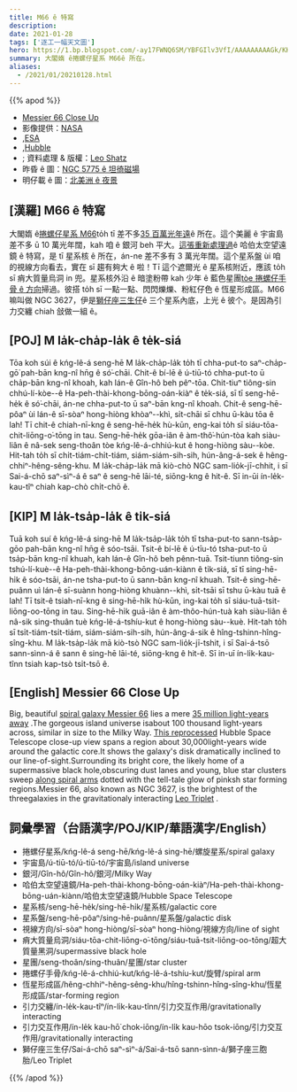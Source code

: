 ```yaml
---
title: M66 ê 特寫
description:
date: 2021-01-28
tags: ['逐工一幅天文圖']
hero: https://1.bp.blogspot.com/-ay17FWNQ6SM/YBFGIlv3VfI/AAAAAAAAAGk/KK-luc4649UlcQGyUmAe6N_MtRCLWP8yQCLcBGAsYHQ/s1024/M66_Hubble_LeoShatz_Crop1024.jpeg
summary: 大閣媠 ê捲螺仔星系 M66ê 所在。
aliases:
  - /2021/01/20210128.html
---
```


{{% apod %}}

- [Messier 66 Close Up](https://apod.nasa.gov/apod/ap210128.html)
- 影像提供：[NASA](http://www.nasa.gov/)
- ,[ESA](http://www.esa.int/)
- ,[Hubble](https://www.nasa.gov/mission_pages/hubble/story/index.html)
- ; 資料處理 & 版權：[Leo Shatz](https://www.astrobin.com/users/spinlock/)
- 昨昏 ê 圖：[NGC 5775 ê 坦徛磁場](https://apod-taigi.blogspot.com/2021/01/20210127.html)
- 明仔載 ê 圖：[北美洲 ê 夜景](https://apod-taigi.blogspot.com/2021/01/20210129.html)

## [漢羅] M66 ê 特寫

大閣媠 ê[捲螺仔星系 M66](https://www.nasa.gov/feature/goddard/2017/messier-66)to̍h tī 差不多[35 百萬光年遠](https://esahubble.org/images/heic1006a/)ê 所在。這个美麗 ê 宇宙島差不多 ū 10 萬光年闊，kah 咱 ê 銀河 beh 平大。[這張重新處理過](https://www.astrobin.com/qzaary/B/?nc=user)ê 哈伯太空望遠鏡 ê 特寫，是 tī 星系核 ê 所在，án-ne 差不多有 3 萬光年闊。這个星系盤 ùi 咱的視線方向看去，實在 sī 趨有夠大 ê 啦！Tī 這个遮爾光 ê 星系核附近，應該 to̍h sī 痟大質量烏洞 in 兜。星系核外沿 ê 暗塗粉帶 kah 少年 ê 藍色星團[tòe 捲螺仔手骨 ê 方向](https://apod.nasa.gov/apod/ap100413.html)掃過。彼搭 to̍h sī 一點一點、閃閃爍爍、粉紅仔色 ê 恆星形成區。M66 嘛叫做 NGC 3627，伊是[獅仔座三生仔](https://apod.nasa.gov/apod/ap190418.html)ê 三个星系內底，上光 ê 彼个。是因為引力交纏 chiah 敆做一組 ê。

## [POJ] M la̍k-cha̍p-la̍k ê te̍k-siá

Tōa koh súi ê kńg-lê-á seng-hē M la̍k-cha̍p-la̍k to̍h tī chha-put-to saⁿ-cha̍p-gō͘ pah-bān kng-nî hn̄g ê só͘-chāi. Chit-ê bí-lē ê ú-tiū-tó chha-put-to ū cha̍p-bān kng-nî khoah, kah lán-ê Gîn-hô beh pêⁿ-tōa. Chit-tiuⁿ tiông-sin chhú-lí-kòe--ê Ha-peh-thài-khong-bōng-oán-kiàⁿ ê te̍k-siá, sī tī seng-hē-he̍k ê só͘-chāi, án-ne chha-put-to ū saⁿ-bān kng-nî khoah. Chit-ê seng-hē-pôaⁿ ùi lán-ê sī-sòaⁿ hong-hiòng khòaⁿ--khì, si̍t-chāi sī chhu ū-kàu tōa ê lah! Tī chit-ê chiah-nī-kng ê seng-hē-he̍k hù-kūn, eng-kai to̍h sī siáu-tōa-chit-liōng-o͘-tōng in tau. Seng-hē-he̍k gōa-iân ê àm-thô͘-hún-tòa kah siàu-liân ê nâ-sek seng-thoân tòe kńg-lê-á-chhiú-kut ê hong-hiòng sàu--kòe. Hit-tah to̍h sī chi̍t-tiám-chi̍t-tiám, siám-siám-sih-sih, hún-âng-á-sek ê hêng-chhiⁿ-hêng-sêng-khu. M la̍k-cha̍p-la̍k mā kiò-chò NGC sam-lio̍k-jī-chhit, i sī Sai-á-chō saⁿ-sìⁿ-á ê saⁿ ê seng-hē lāi-té, siōng-kng ê hit-ê. Sī in-ūi ín-le̍k-kau-tîⁿ chiah kap-chò chi̍t-chō ê.

## [KIP] M la̍k-tsa̍p-la̍k ê ti̍k-siá

Tuā koh suí ê kńg-lê-á sing-hē M la̍k-tsa̍p-la̍k to̍h tī tsha-put-to sann-tsa̍p-gōo pah-bān kng-nî hn̄g ê sóo-tsāi. Tsit-ê bí-lē ê ú-tīu-tó tsha-put-to ū tsa̍p-bān kng-nî khuah, kah lán-ê Gîn-hô beh pênn-tuā. Tsit-tiunn tiông-sin tshú-lí-kuè--ê Ha-peh-thài-khong-bōng-uán-kiànn ê ti̍k-siá, sī tī sing-hē-hi̍k ê sóo-tsāi, án-ne tsha-put-to ū sann-bān kng-nî khuah. Tsit-ê sing-hē-puânn uì lán-ê sī-suànn hong-hiòng khuànn--khì, si̍t-tsāi sī tshu ū-kàu tuā ê lah! Tī tsit-ê tsiah-nī-kng ê sing-hē-hi̍k hù-kūn, ing-kai to̍h sī siáu-tuā-tsit-liōng-oo-tōng in tau. Sing-hē-hi̍k guā-iân ê àm-thôo-hún-tuà kah siàu-liân ê nâ-sik sing-thuân tuè kńg-lê-á-tshíu-kut ê hong-hiòng sàu--kuè. Hit-tah to̍h sī tsi̍t-tiám-tsi̍t-tiám, siám-siám-sih-sih, hún-âng-á-sik ê hîng-tshinn-hîng-sîng-khu. M la̍k-tsa̍p-la̍k mā kiò-tsò NGC sam-lio̍k-jī-tshit, i sī Sai-á-tsō sann-sìnn-á ê sann ê sing-hē lāi-té, siōng-kng ê hit-ê. Sī in-uī ín-li̍k-kau-tînn tsiah kap-tsò tsi̍t-tsō ê.

## [English] Messier 66 Close Up 

Big, beautiful [spiral galaxy Messier 66](https://www.nasa.gov/feature/goddard/2017/messier-66/) lies a mere [35 million light-years away](https://esahubble.org/images/heic1006a/) .The gorgeous island universe isabout 100 thousand light-years across, similar in size to the Milky Way. [This reprocessed](https://www.astrobin.com/qzaary/B/?nc=user) Hubble Space Telescope close-up view spans a region about 30,000light-years wide around the galactic core.It shows the galaxy's disk dramatically inclined to our line-of-sight.Surrounding its bright core, the likely home of a supermassive black hole,obscuring dust lanes and young, blue star clusters sweep [along spiral arms](https://apod.nasa.gov/apod/ap100413.html) dotted with the tell-tale glow of pinksh star forming regions.Messier 66, also known as NGC 3627, is the brightest of the threegalaxies in the gravitationaly interacting [Leo Triplet](https://apod.nasa.gov/apod/ap190418.html) .

## 詞彙學習（台語漢字/POJ/KIP/華語漢字/English）

- 捲螺仔星系/kńg-lê-á seng-hē/kńg-lê-á sing-hē/螺旋星系/spiral galaxy
- 宇宙島/ú-tiū-tó/ú-tiū-tó/宇宙島/island universe
- 銀河/Gîn-hô/Gîn-hô/銀河/Milky Way
- 哈伯太空望遠鏡/Ha-peh-thài-khong-bōng-oán-kiàⁿ/Ha-peh-thài-khong-bōng-uán-kiànn/哈伯太空望遠鏡/Hubble Space Telescope
- 星系核/seng-hē-he̍k/sing-hē-hi̍k/星系核/galactic core
- 星系盤/seng-hē-pôaⁿ/sing-hē-puânn/星系盤/galactic disk
- 視線方向/sī-sòaⁿ hong-hiòng/sī-sòaⁿ hong-hiòng/視線方向/line of sight
- 痟大質量烏洞/siáu-tōa-chit-liōng-o͘-tōng/siáu-tuā-tsit-liōng-oo-tōng/超大質量黑洞/supermassive black hole
- 星團/seng-thoân/sing-thuân/星團/star cluster
- 捲螺仔手骨/kńg-lê-á-chhiú-kut/kńg-lê-á-tshíu-kut/旋臂/spiral arm
- 恆星形成區/hêng-chhiⁿ-hêng-sêng-khu/hîng-tshinn-hîng-sîng-khu/恆星形成區/star-forming region
- 引力交纏/ín-le̍k-kau-tîⁿ/ín-li̍k-kau-tînn/引力交互作用/gravitationally interacting
- 引力交互作用/ín-le̍k kau-hō͘ chok-iōng/ín-li̍k kau-hōo tsok-iōng/引力交互作用/gravitationally interacting
- 獅仔座三生仔/Sai-á-chō saⁿ-sìⁿ-á/Sai-á-tsō sann-sìnn-á/獅子座三胞胎/Leo Triplet

{{% /apod %}}
